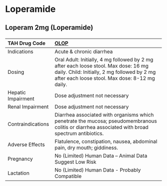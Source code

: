 # Loperamide

## Loperam 2mg (Loperamide)

##### 

| TAH Drug Code      | [OLOP](https://www.tahsda.org.tw/drugs/hissearch.php?drug_code=OLOP)                                                                                                                 |
|:-------------------|:-------------------------------------------------------------------------------------------------------------------------------------------------------------------------------------|
| Indications        | Acute & chronic diarrhea                                                                                                                                                             |
| Dosing             | Oral Adult: Initially, 4 mg followed by 2 mg after each loose stool. Max dose: 16 mg daily. Child: Initially, 2 mg followed by 2 mg after each loose stool. Max dose: 8-12 mg daily. |
| Hepatic Impairment | Dose adjustment not necessary                                                                                                                                                        |
| Renal Impairment   | Dose adjustment not necessary                                                                                                                                                        |
| Contraindications  | Diarrhea associated with organisms which penetrate the mucosa; pseudomembranous colitis or diarrhea associated with broad spectrum antibiotics.                                      |
| Adverse Effects    | Flatulence, constipation, nausea, abdominal pain, dry mouth; giddiness.                                                                                                              |
| Pregnancy          | No (Limited) Human Data – Animal Data Suggest Low Risk                                                                                                                               |
| Lactation          | No (Limited) Human Data - Probably Compatible                                                                                                                                        |

